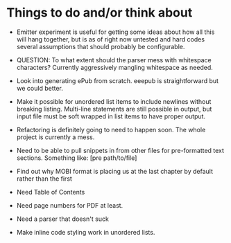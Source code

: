 # Things to do and/or think about
  
* Emitter experiment is useful for getting some ideas about how all this will
  hang together, but is as of right now untested and hard codes several
  assumptions that should probably be configurable.

* QUESTION: To what extent should the parser mess with whitespace characters?
  Currently aggressively mangling whitespace as needed.

* Look into generating ePub from scratch. eeepub is straightforward but we could
  better.

* Make it possible for unordered list items to include newlines without
  breaking listing. Multi-line statements are still possible in output, but
  input file must be soft wrapped in list items to have proper output.

* Refactoring is definitely going to need to happen soon. The whole project is
  currently a mess.

* Need to be able to pull snippets in from other files for pre-formatted text
  sections.  Something like:  [pre path/to/file]

* Find out why MOBI format is placing us at the last chapter by default rather
  than the first

* Need Table of Contents

* Need page numbers for PDF at least.

* Need a parser that doesn't suck

* Make inline code styling work in unordered lists.
